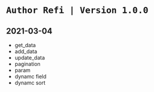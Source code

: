 # ```Author Refi | Version 1.0.0```

## 2021-03-04
- get_data
- add_data
- update_data
- pagination
- param
- dynamc field
- dynamc sort
